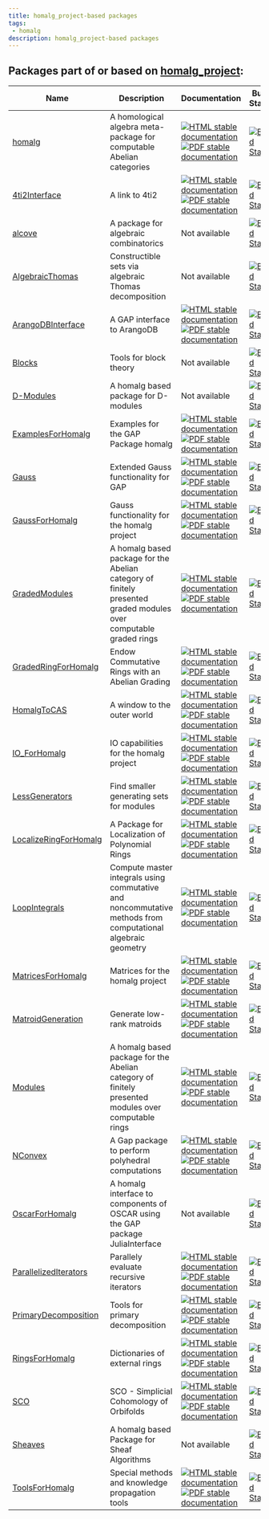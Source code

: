 ```yaml
---
title: homalg_project-based packages
tags:
 - homalg
description: homalg_project-based packages
---
```


<!-- BEGIN homalg_project USED_BY -->
## Packages part of or based on [homalg_project](https://homalg-project.github.io/prj/homalg_project):

| Name | Description | Documentation | Build Status | Code Coverage | Status |
| ---- | ----------- | ------------- | ------------ | ------------- | ------ |
| [homalg](https://homalg-project.github.io/pkg/homalg) | A homological algebra meta-package for computable Abelian categories | [![HTML stable documentation][html-homalg-img]][html-homalg-url] [![PDF stable documentation][pdf-homalg-img]][pdf-homalg-url] | [![Build Status][tests-homalg-img]][tests-homalg-url] | [![Code Coverage][codecov-homalg-img]][codecov-homalg-url] | [deposited][deposited-homalg-url] |
| [4ti2Interface](https://homalg-project.github.io/pkg/4ti2Interface) | A link to 4ti2 | [![HTML stable documentation][html-4ti2Interface-img]][html-4ti2Interface-url] [![PDF stable documentation][pdf-4ti2Interface-img]][pdf-4ti2Interface-url] | [![Build Status][tests-4ti2Interface-img]][tests-4ti2Interface-url] | [![Code Coverage][codecov-4ti2Interface-img]][codecov-4ti2Interface-url] | [deposited][deposited-4ti2Interface-url] |
| [alcove](https://homalg-project.github.io/pkg/alcove) | A package for algebraic combinatorics | Not available | [![Build Status][tests-alcove-img]][tests-alcove-url] | [![Code Coverage][codecov-alcove-img]][codecov-alcove-url] | dev |
| [AlgebraicThomas](https://homalg-project.github.io/pkg/AlgebraicThomas) | Constructible sets via algebraic Thomas decomposition | Not available | [![Build Status][tests-AlgebraicThomas-img]][tests-AlgebraicThomas-url] | [![Code Coverage][codecov-AlgebraicThomas-img]][codecov-AlgebraicThomas-url] | dev |
| [ArangoDBInterface](https://homalg-project.github.io/pkg/ArangoDBInterface) | A GAP interface to ArangoDB | [![HTML stable documentation][html-ArangoDBInterface-img]][html-ArangoDBInterface-url] [![PDF stable documentation][pdf-ArangoDBInterface-img]][pdf-ArangoDBInterface-url] | [![Build Status][tests-ArangoDBInterface-img]][tests-ArangoDBInterface-url] | [![Code Coverage][codecov-ArangoDBInterface-img]][codecov-ArangoDBInterface-url] | dev |
| [Blocks](https://homalg-project.github.io/pkg/Blocks) | Tools for block theory | Not available | [![Build Status][tests-Blocks-img]][tests-Blocks-url] | [![Code Coverage][codecov-Blocks-img]][codecov-Blocks-url] | dev |
| [D-Modules](https://homalg-project.github.io/pkg/D-Modules) | A homalg based package for D-modules | Not available | [![Build Status][tests-D-Modules-img]][tests-D-Modules-url] | [![Code Coverage][codecov-D-Modules-img]][codecov-D-Modules-url] | dev |
| [ExamplesForHomalg](https://homalg-project.github.io/pkg/ExamplesForHomalg) | Examples for the GAP Package homalg | [![HTML stable documentation][html-ExamplesForHomalg-img]][html-ExamplesForHomalg-url] [![PDF stable documentation][pdf-ExamplesForHomalg-img]][pdf-ExamplesForHomalg-url] | [![Build Status][tests-ExamplesForHomalg-img]][tests-ExamplesForHomalg-url] | [![Code Coverage][codecov-ExamplesForHomalg-img]][codecov-ExamplesForHomalg-url] | [deposited][deposited-ExamplesForHomalg-url] |
| [Gauss](https://homalg-project.github.io/pkg/Gauss) | Extended Gauss functionality for GAP | [![HTML stable documentation][html-Gauss-img]][html-Gauss-url] [![PDF stable documentation][pdf-Gauss-img]][pdf-Gauss-url] | [![Build Status][tests-Gauss-img]][tests-Gauss-url] | [![Code Coverage][codecov-Gauss-img]][codecov-Gauss-url] | [deposited][deposited-Gauss-url] |
| [GaussForHomalg](https://homalg-project.github.io/pkg/GaussForHomalg) | Gauss functionality for the homalg project | [![HTML stable documentation][html-GaussForHomalg-img]][html-GaussForHomalg-url] [![PDF stable documentation][pdf-GaussForHomalg-img]][pdf-GaussForHomalg-url] | [![Build Status][tests-GaussForHomalg-img]][tests-GaussForHomalg-url] | [![Code Coverage][codecov-GaussForHomalg-img]][codecov-GaussForHomalg-url] | [deposited][deposited-GaussForHomalg-url] |
| [GradedModules](https://homalg-project.github.io/pkg/GradedModules) | A homalg based package for the Abelian category of finitely presented graded modules over computable graded rings | [![HTML stable documentation][html-GradedModules-img]][html-GradedModules-url] [![PDF stable documentation][pdf-GradedModules-img]][pdf-GradedModules-url] | [![Build Status][tests-GradedModules-img]][tests-GradedModules-url] | [![Code Coverage][codecov-GradedModules-img]][codecov-GradedModules-url] | [deposited][deposited-GradedModules-url] |
| [GradedRingForHomalg](https://homalg-project.github.io/pkg/GradedRingForHomalg) | Endow Commutative Rings with an Abelian Grading | [![HTML stable documentation][html-GradedRingForHomalg-img]][html-GradedRingForHomalg-url] [![PDF stable documentation][pdf-GradedRingForHomalg-img]][pdf-GradedRingForHomalg-url] | [![Build Status][tests-GradedRingForHomalg-img]][tests-GradedRingForHomalg-url] | [![Code Coverage][codecov-GradedRingForHomalg-img]][codecov-GradedRingForHomalg-url] | [deposited][deposited-GradedRingForHomalg-url] |
| [HomalgToCAS](https://homalg-project.github.io/pkg/HomalgToCAS) | A window to the outer world | [![HTML stable documentation][html-HomalgToCAS-img]][html-HomalgToCAS-url] [![PDF stable documentation][pdf-HomalgToCAS-img]][pdf-HomalgToCAS-url] | [![Build Status][tests-HomalgToCAS-img]][tests-HomalgToCAS-url] | [![Code Coverage][codecov-HomalgToCAS-img]][codecov-HomalgToCAS-url] | [deposited][deposited-HomalgToCAS-url] |
| [IO_ForHomalg](https://homalg-project.github.io/pkg/IO_ForHomalg) | IO capabilities for the homalg project | [![HTML stable documentation][html-IO_ForHomalg-img]][html-IO_ForHomalg-url] [![PDF stable documentation][pdf-IO_ForHomalg-img]][pdf-IO_ForHomalg-url] | [![Build Status][tests-IO_ForHomalg-img]][tests-IO_ForHomalg-url] | [![Code Coverage][codecov-IO_ForHomalg-img]][codecov-IO_ForHomalg-url] | [deposited][deposited-IO_ForHomalg-url] |
| [LessGenerators](https://homalg-project.github.io/pkg/LessGenerators) | Find smaller generating sets for modules | [![HTML stable documentation][html-LessGenerators-img]][html-LessGenerators-url] [![PDF stable documentation][pdf-LessGenerators-img]][pdf-LessGenerators-url] | [![Build Status][tests-LessGenerators-img]][tests-LessGenerators-url] | [![Code Coverage][codecov-LessGenerators-img]][codecov-LessGenerators-url] | dev |
| [LocalizeRingForHomalg](https://homalg-project.github.io/pkg/LocalizeRingForHomalg) | A Package for Localization of Polynomial Rings | [![HTML stable documentation][html-LocalizeRingForHomalg-img]][html-LocalizeRingForHomalg-url] [![PDF stable documentation][pdf-LocalizeRingForHomalg-img]][pdf-LocalizeRingForHomalg-url] | [![Build Status][tests-LocalizeRingForHomalg-img]][tests-LocalizeRingForHomalg-url] | [![Code Coverage][codecov-LocalizeRingForHomalg-img]][codecov-LocalizeRingForHomalg-url] | [deposited][deposited-LocalizeRingForHomalg-url] |
| [LoopIntegrals](https://homalg-project.github.io/pkg/LoopIntegrals) | Compute master integrals using commutative and noncommutative methods from computational algebraic geometry | [![HTML stable documentation][html-LoopIntegrals-img]][html-LoopIntegrals-url] [![PDF stable documentation][pdf-LoopIntegrals-img]][pdf-LoopIntegrals-url] | [![Build Status][tests-LoopIntegrals-img]][tests-LoopIntegrals-url] | [![Code Coverage][codecov-LoopIntegrals-img]][codecov-LoopIntegrals-url] | dev |
| [MatricesForHomalg](https://homalg-project.github.io/pkg/MatricesForHomalg) | Matrices for the homalg project | [![HTML stable documentation][html-MatricesForHomalg-img]][html-MatricesForHomalg-url] [![PDF stable documentation][pdf-MatricesForHomalg-img]][pdf-MatricesForHomalg-url] | [![Build Status][tests-MatricesForHomalg-img]][tests-MatricesForHomalg-url] | [![Code Coverage][codecov-MatricesForHomalg-img]][codecov-MatricesForHomalg-url] | [deposited][deposited-MatricesForHomalg-url] |
| [MatroidGeneration](https://homalg-project.github.io/pkg/MatroidGeneration) | Generate low-rank matroids | [![HTML stable documentation][html-MatroidGeneration-img]][html-MatroidGeneration-url] [![PDF stable documentation][pdf-MatroidGeneration-img]][pdf-MatroidGeneration-url] | [![Build Status][tests-MatroidGeneration-img]][tests-MatroidGeneration-url] | [![Code Coverage][codecov-MatroidGeneration-img]][codecov-MatroidGeneration-url] | dev |
| [Modules](https://homalg-project.github.io/pkg/Modules) | A homalg based package for the Abelian category of finitely presented modules over computable rings | [![HTML stable documentation][html-Modules-img]][html-Modules-url] [![PDF stable documentation][pdf-Modules-img]][pdf-Modules-url] | [![Build Status][tests-Modules-img]][tests-Modules-url] | [![Code Coverage][codecov-Modules-img]][codecov-Modules-url] | [deposited][deposited-Modules-url] |
| [NConvex](https://homalg-project.github.io/pkg/NConvex) | A Gap package to perform polyhedral computations | [![HTML stable documentation][html-NConvex-img]][html-NConvex-url] [![PDF stable documentation][pdf-NConvex-img]][pdf-NConvex-url] | [![Build Status][tests-NConvex-img]][tests-NConvex-url] | [![Code Coverage][codecov-NConvex-img]][codecov-NConvex-url] | [deposited][deposited-NConvex-url] |
| [OscarForHomalg](https://homalg-project.github.io/pkg/OscarForHomalg) | A homalg interface to components of OSCAR using the GAP package JuliaInterface | Not available | [![Build Status][tests-OscarForHomalg-img]][tests-OscarForHomalg-url] | [![Code Coverage][codecov-OscarForHomalg-img]][codecov-OscarForHomalg-url] | dev |
| [ParallelizedIterators](https://homalg-project.github.io/pkg/ParallelizedIterators) | Parallely evaluate recursive iterators | [![HTML stable documentation][html-ParallelizedIterators-img]][html-ParallelizedIterators-url] [![PDF stable documentation][pdf-ParallelizedIterators-img]][pdf-ParallelizedIterators-url] | [![Build Status][tests-ParallelizedIterators-img]][tests-ParallelizedIterators-url] | [![Code Coverage][codecov-ParallelizedIterators-img]][codecov-ParallelizedIterators-url] | dev |
| [PrimaryDecomposition](https://homalg-project.github.io/pkg/PrimaryDecomposition) | Tools for primary decomposition | [![HTML stable documentation][html-PrimaryDecomposition-img]][html-PrimaryDecomposition-url] [![PDF stable documentation][pdf-PrimaryDecomposition-img]][pdf-PrimaryDecomposition-url] | [![Build Status][tests-PrimaryDecomposition-img]][tests-PrimaryDecomposition-url] | [![Code Coverage][codecov-PrimaryDecomposition-img]][codecov-PrimaryDecomposition-url] | dev |
| [RingsForHomalg](https://homalg-project.github.io/pkg/RingsForHomalg) | Dictionaries of external rings | [![HTML stable documentation][html-RingsForHomalg-img]][html-RingsForHomalg-url] [![PDF stable documentation][pdf-RingsForHomalg-img]][pdf-RingsForHomalg-url] | [![Build Status][tests-RingsForHomalg-img]][tests-RingsForHomalg-url] | [![Code Coverage][codecov-RingsForHomalg-img]][codecov-RingsForHomalg-url] | [deposited][deposited-RingsForHomalg-url] |
| [SCO](https://homalg-project.github.io/pkg/SCO) | SCO - Simplicial Cohomology of Orbifolds | [![HTML stable documentation][html-SCO-img]][html-SCO-url] [![PDF stable documentation][pdf-SCO-img]][pdf-SCO-url] | [![Build Status][tests-SCO-img]][tests-SCO-url] | [![Code Coverage][codecov-SCO-img]][codecov-SCO-url] | [deposited][deposited-SCO-url] |
| [Sheaves](https://homalg-project.github.io/pkg/Sheaves) | A homalg based Package for Sheaf Algorithms | Not available | [![Build Status][tests-Sheaves-img]][tests-Sheaves-url] | [![Code Coverage][codecov-Sheaves-img]][codecov-Sheaves-url] | dev |
| [ToolsForHomalg](https://homalg-project.github.io/pkg/ToolsForHomalg) | Special methods and knowledge propagation tools | [![HTML stable documentation][html-ToolsForHomalg-img]][html-ToolsForHomalg-url] [![PDF stable documentation][pdf-ToolsForHomalg-img]][pdf-ToolsForHomalg-url] | [![Build Status][tests-ToolsForHomalg-img]][tests-ToolsForHomalg-url] | [![Code Coverage][codecov-ToolsForHomalg-img]][codecov-ToolsForHomalg-url] | [deposited][deposited-ToolsForHomalg-url] |

[html-homalg-img]: https://img.shields.io/badge/HTML-stable-blue.svg
[html-homalg-url]: https://homalg-project.github.io/homalg_project/homalg/doc/chap0_mj.html

[pdf-homalg-img]: https://img.shields.io/badge/PDF-stable-blue.svg
[pdf-homalg-url]: https://homalg-project.github.io/homalg_project/homalg/download_pdf.html

[tests-homalg-img]: https://github.com/homalg-project/homalg_project/workflows/Tests/badge.svg?branch=master
[tests-homalg-url]: https://github.com/homalg-project/homalg_project/actions?query=workflow%3ATests+branch%3Amaster

[codecov-homalg-img]: https://codecov.io/gh/homalg-project/homalg_project/branch/master/graph/badge.svg
[codecov-homalg-url]: https://codecov.io/gh/homalg-project/homalg_project

[deposited-homalg-url]: https://www.gap-system.org/Packages/homalg.html

[html-4ti2Interface-img]: https://img.shields.io/badge/HTML-stable-blue.svg
[html-4ti2Interface-url]: https://homalg-project.github.io/homalg_project/4ti2Interface/doc/chap0_mj.html

[pdf-4ti2Interface-img]: https://img.shields.io/badge/PDF-stable-blue.svg
[pdf-4ti2Interface-url]: https://homalg-project.github.io/homalg_project/4ti2Interface/download_pdf.html

[tests-4ti2Interface-img]: https://github.com/homalg-project/homalg_project/workflows/Tests/badge.svg?branch=master
[tests-4ti2Interface-url]: https://github.com/homalg-project/homalg_project/actions?query=workflow%3ATests+branch%3Amaster

[codecov-4ti2Interface-img]: https://codecov.io/gh/homalg-project/homalg_project/branch/master/graph/badge.svg
[codecov-4ti2Interface-url]: https://codecov.io/gh/homalg-project/homalg_project

[deposited-4ti2Interface-url]: https://www.gap-system.org/Packages/4ti2interface.html

[tests-alcove-img]: https://github.com/homalg-project/alcove/workflows/Tests/badge.svg?branch=master
[tests-alcove-url]: https://github.com/homalg-project/alcove/actions?query=workflow%3ATests+branch%3Amaster

[codecov-alcove-img]: https://codecov.io/gh/homalg-project/alcove/branch/master/graph/badge.svg
[codecov-alcove-url]: https://codecov.io/gh/homalg-project/alcove

[tests-AlgebraicThomas-img]: https://github.com/homalg-project/AlgebraicThomas/workflows/Tests/badge.svg?branch=master
[tests-AlgebraicThomas-url]: https://github.com/homalg-project/AlgebraicThomas/actions?query=workflow%3ATests+branch%3Amaster

[codecov-AlgebraicThomas-img]: https://codecov.io/gh/homalg-project/AlgebraicThomas/branch/master/graph/badge.svg
[codecov-AlgebraicThomas-url]: https://codecov.io/gh/homalg-project/AlgebraicThomas

[html-ArangoDBInterface-img]: https://img.shields.io/badge/HTML-stable-blue.svg
[html-ArangoDBInterface-url]: https://homalg-project.github.io/ArangoDBInterface/doc/chap0_mj.html

[pdf-ArangoDBInterface-img]: https://img.shields.io/badge/PDF-stable-blue.svg
[pdf-ArangoDBInterface-url]: https://homalg-project.github.io/ArangoDBInterface/download_pdf.html

[tests-ArangoDBInterface-img]: https://github.com/homalg-project/ArangoDBInterface/workflows/Tests/badge.svg?branch=master
[tests-ArangoDBInterface-url]: https://github.com/homalg-project/ArangoDBInterface/actions?query=workflow%3ATests+branch%3Amaster

[codecov-ArangoDBInterface-img]: https://codecov.io/gh/homalg-project/ArangoDBInterface/branch/master/graph/badge.svg
[codecov-ArangoDBInterface-url]: https://codecov.io/gh/homalg-project/ArangoDBInterface

[tests-Blocks-img]: https://github.com/homalg-project/Blocks/workflows/Tests/badge.svg?branch=master
[tests-Blocks-url]: https://github.com/homalg-project/Blocks/actions?query=workflow%3ATests+branch%3Amaster

[codecov-Blocks-img]: https://codecov.io/gh/homalg-project/Blocks/branch/master/graph/badge.svg
[codecov-Blocks-url]: https://codecov.io/gh/homalg-project/Blocks

[tests-D-Modules-img]: https://github.com/homalg-project/D-Modules/workflows/Tests/badge.svg?branch=master
[tests-D-Modules-url]: https://github.com/homalg-project/D-Modules/actions?query=workflow%3ATests+branch%3Amaster

[codecov-D-Modules-img]: https://codecov.io/gh/homalg-project/D-Modules/branch/master/graph/badge.svg
[codecov-D-Modules-url]: https://codecov.io/gh/homalg-project/D-Modules

[html-ExamplesForHomalg-img]: https://img.shields.io/badge/HTML-stable-blue.svg
[html-ExamplesForHomalg-url]: https://homalg-project.github.io/homalg_project/ExamplesForHomalg/doc/chap0_mj.html

[pdf-ExamplesForHomalg-img]: https://img.shields.io/badge/PDF-stable-blue.svg
[pdf-ExamplesForHomalg-url]: https://homalg-project.github.io/homalg_project/ExamplesForHomalg/download_pdf.html

[tests-ExamplesForHomalg-img]: https://github.com/homalg-project/homalg_project/workflows/Tests/badge.svg?branch=master
[tests-ExamplesForHomalg-url]: https://github.com/homalg-project/homalg_project/actions?query=workflow%3ATests+branch%3Amaster

[codecov-ExamplesForHomalg-img]: https://codecov.io/gh/homalg-project/homalg_project/branch/master/graph/badge.svg
[codecov-ExamplesForHomalg-url]: https://codecov.io/gh/homalg-project/homalg_project

[deposited-ExamplesForHomalg-url]: https://www.gap-system.org/Packages/examplesforhomalg.html

[html-Gauss-img]: https://img.shields.io/badge/HTML-stable-blue.svg
[html-Gauss-url]: https://homalg-project.github.io/homalg_project/Gauss/doc/chap0_mj.html

[pdf-Gauss-img]: https://img.shields.io/badge/PDF-stable-blue.svg
[pdf-Gauss-url]: https://homalg-project.github.io/homalg_project/Gauss/download_pdf.html

[tests-Gauss-img]: https://github.com/homalg-project/homalg_project/workflows/Tests/badge.svg?branch=master
[tests-Gauss-url]: https://github.com/homalg-project/homalg_project/actions?query=workflow%3ATests+branch%3Amaster

[codecov-Gauss-img]: https://codecov.io/gh/homalg-project/homalg_project/branch/master/graph/badge.svg
[codecov-Gauss-url]: https://codecov.io/gh/homalg-project/homalg_project

[deposited-Gauss-url]: https://www.gap-system.org/Packages/gauss.html

[html-GaussForHomalg-img]: https://img.shields.io/badge/HTML-stable-blue.svg
[html-GaussForHomalg-url]: https://homalg-project.github.io/homalg_project/GaussForHomalg/doc/chap0_mj.html

[pdf-GaussForHomalg-img]: https://img.shields.io/badge/PDF-stable-blue.svg
[pdf-GaussForHomalg-url]: https://homalg-project.github.io/homalg_project/GaussForHomalg/download_pdf.html

[tests-GaussForHomalg-img]: https://github.com/homalg-project/homalg_project/workflows/Tests/badge.svg?branch=master
[tests-GaussForHomalg-url]: https://github.com/homalg-project/homalg_project/actions?query=workflow%3ATests+branch%3Amaster

[codecov-GaussForHomalg-img]: https://codecov.io/gh/homalg-project/homalg_project/branch/master/graph/badge.svg
[codecov-GaussForHomalg-url]: https://codecov.io/gh/homalg-project/homalg_project

[deposited-GaussForHomalg-url]: https://www.gap-system.org/Packages/gaussforhomalg.html

[html-GradedModules-img]: https://img.shields.io/badge/HTML-stable-blue.svg
[html-GradedModules-url]: https://homalg-project.github.io/homalg_project/GradedModules/doc/chap0_mj.html

[pdf-GradedModules-img]: https://img.shields.io/badge/PDF-stable-blue.svg
[pdf-GradedModules-url]: https://homalg-project.github.io/homalg_project/GradedModules/download_pdf.html

[tests-GradedModules-img]: https://github.com/homalg-project/homalg_project/workflows/Tests/badge.svg?branch=master
[tests-GradedModules-url]: https://github.com/homalg-project/homalg_project/actions?query=workflow%3ATests+branch%3Amaster

[codecov-GradedModules-img]: https://codecov.io/gh/homalg-project/homalg_project/branch/master/graph/badge.svg
[codecov-GradedModules-url]: https://codecov.io/gh/homalg-project/homalg_project

[deposited-GradedModules-url]: https://www.gap-system.org/Packages/gradedmodules.html

[html-GradedRingForHomalg-img]: https://img.shields.io/badge/HTML-stable-blue.svg
[html-GradedRingForHomalg-url]: https://homalg-project.github.io/homalg_project/GradedRingForHomalg/doc/chap0_mj.html

[pdf-GradedRingForHomalg-img]: https://img.shields.io/badge/PDF-stable-blue.svg
[pdf-GradedRingForHomalg-url]: https://homalg-project.github.io/homalg_project/GradedRingForHomalg/download_pdf.html

[tests-GradedRingForHomalg-img]: https://github.com/homalg-project/homalg_project/workflows/Tests/badge.svg?branch=master
[tests-GradedRingForHomalg-url]: https://github.com/homalg-project/homalg_project/actions?query=workflow%3ATests+branch%3Amaster

[codecov-GradedRingForHomalg-img]: https://codecov.io/gh/homalg-project/homalg_project/branch/master/graph/badge.svg
[codecov-GradedRingForHomalg-url]: https://codecov.io/gh/homalg-project/homalg_project

[deposited-GradedRingForHomalg-url]: https://www.gap-system.org/Packages/gradedringforhomalg.html

[html-HomalgToCAS-img]: https://img.shields.io/badge/HTML-stable-blue.svg
[html-HomalgToCAS-url]: https://homalg-project.github.io/homalg_project/HomalgToCAS/doc/chap0_mj.html

[pdf-HomalgToCAS-img]: https://img.shields.io/badge/PDF-stable-blue.svg
[pdf-HomalgToCAS-url]: https://homalg-project.github.io/homalg_project/HomalgToCAS/download_pdf.html

[tests-HomalgToCAS-img]: https://github.com/homalg-project/homalg_project/workflows/Tests/badge.svg?branch=master
[tests-HomalgToCAS-url]: https://github.com/homalg-project/homalg_project/actions?query=workflow%3ATests+branch%3Amaster

[codecov-HomalgToCAS-img]: https://codecov.io/gh/homalg-project/homalg_project/branch/master/graph/badge.svg
[codecov-HomalgToCAS-url]: https://codecov.io/gh/homalg-project/homalg_project

[deposited-HomalgToCAS-url]: https://www.gap-system.org/Packages/homalgtocas.html

[html-IO_ForHomalg-img]: https://img.shields.io/badge/HTML-stable-blue.svg
[html-IO_ForHomalg-url]: https://homalg-project.github.io/homalg_project/IO_ForHomalg/doc/chap0_mj.html

[pdf-IO_ForHomalg-img]: https://img.shields.io/badge/PDF-stable-blue.svg
[pdf-IO_ForHomalg-url]: https://homalg-project.github.io/homalg_project/IO_ForHomalg/download_pdf.html

[tests-IO_ForHomalg-img]: https://github.com/homalg-project/homalg_project/workflows/Tests/badge.svg?branch=master
[tests-IO_ForHomalg-url]: https://github.com/homalg-project/homalg_project/actions?query=workflow%3ATests+branch%3Amaster

[codecov-IO_ForHomalg-img]: https://codecov.io/gh/homalg-project/homalg_project/branch/master/graph/badge.svg
[codecov-IO_ForHomalg-url]: https://codecov.io/gh/homalg-project/homalg_project

[deposited-IO_ForHomalg-url]: https://www.gap-system.org/Packages/io_forhomalg.html

[html-LessGenerators-img]: https://img.shields.io/badge/HTML-stable-blue.svg
[html-LessGenerators-url]: https://homalg-project.github.io/LessGenerators/doc/chap0_mj.html

[pdf-LessGenerators-img]: https://img.shields.io/badge/PDF-stable-blue.svg
[pdf-LessGenerators-url]: https://homalg-project.github.io/LessGenerators/download_pdf.html

[tests-LessGenerators-img]: https://github.com/homalg-project/LessGenerators/workflows/Tests/badge.svg?branch=master
[tests-LessGenerators-url]: https://github.com/homalg-project/LessGenerators/actions?query=workflow%3ATests+branch%3Amaster

[codecov-LessGenerators-img]: https://codecov.io/gh/homalg-project/LessGenerators/branch/master/graph/badge.svg
[codecov-LessGenerators-url]: https://codecov.io/gh/homalg-project/LessGenerators

[html-LocalizeRingForHomalg-img]: https://img.shields.io/badge/HTML-stable-blue.svg
[html-LocalizeRingForHomalg-url]: https://homalg-project.github.io/homalg_project/LocalizeRingForHomalg/doc/chap0_mj.html

[pdf-LocalizeRingForHomalg-img]: https://img.shields.io/badge/PDF-stable-blue.svg
[pdf-LocalizeRingForHomalg-url]: https://homalg-project.github.io/homalg_project/LocalizeRingForHomalg/download_pdf.html

[tests-LocalizeRingForHomalg-img]: https://github.com/homalg-project/homalg_project/workflows/Tests/badge.svg?branch=master
[tests-LocalizeRingForHomalg-url]: https://github.com/homalg-project/homalg_project/actions?query=workflow%3ATests+branch%3Amaster

[codecov-LocalizeRingForHomalg-img]: https://codecov.io/gh/homalg-project/homalg_project/branch/master/graph/badge.svg
[codecov-LocalizeRingForHomalg-url]: https://codecov.io/gh/homalg-project/homalg_project

[deposited-LocalizeRingForHomalg-url]: https://www.gap-system.org/Packages/localizeringforhomalg.html

[html-LoopIntegrals-img]: https://img.shields.io/badge/HTML-stable-blue.svg
[html-LoopIntegrals-url]: https://homalg-project.github.io/LoopIntegrals/doc/chap0_mj.html

[pdf-LoopIntegrals-img]: https://img.shields.io/badge/PDF-stable-blue.svg
[pdf-LoopIntegrals-url]: https://homalg-project.github.io/LoopIntegrals/download_pdf.html

[tests-LoopIntegrals-img]: https://github.com/homalg-project/LoopIntegrals/workflows/Tests/badge.svg?branch=master
[tests-LoopIntegrals-url]: https://github.com/homalg-project/LoopIntegrals/actions?query=workflow%3ATests+branch%3Amaster

[codecov-LoopIntegrals-img]: https://codecov.io/gh/homalg-project/LoopIntegrals/branch/master/graph/badge.svg
[codecov-LoopIntegrals-url]: https://codecov.io/gh/homalg-project/LoopIntegrals

[html-MatricesForHomalg-img]: https://img.shields.io/badge/HTML-stable-blue.svg
[html-MatricesForHomalg-url]: https://homalg-project.github.io/homalg_project/MatricesForHomalg/doc/chap0_mj.html

[pdf-MatricesForHomalg-img]: https://img.shields.io/badge/PDF-stable-blue.svg
[pdf-MatricesForHomalg-url]: https://homalg-project.github.io/homalg_project/MatricesForHomalg/download_pdf.html

[tests-MatricesForHomalg-img]: https://github.com/homalg-project/homalg_project/workflows/Tests/badge.svg?branch=master
[tests-MatricesForHomalg-url]: https://github.com/homalg-project/homalg_project/actions?query=workflow%3ATests+branch%3Amaster

[codecov-MatricesForHomalg-img]: https://codecov.io/gh/homalg-project/homalg_project/branch/master/graph/badge.svg
[codecov-MatricesForHomalg-url]: https://codecov.io/gh/homalg-project/homalg_project

[deposited-MatricesForHomalg-url]: https://www.gap-system.org/Packages/matricesforhomalg.html

[html-MatroidGeneration-img]: https://img.shields.io/badge/HTML-stable-blue.svg
[html-MatroidGeneration-url]: https://homalg-project.github.io/MatroidGeneration/doc/chap0_mj.html

[pdf-MatroidGeneration-img]: https://img.shields.io/badge/PDF-stable-blue.svg
[pdf-MatroidGeneration-url]: https://homalg-project.github.io/MatroidGeneration/download_pdf.html

[tests-MatroidGeneration-img]: https://github.com/homalg-project/MatroidGeneration/workflows/Tests/badge.svg?branch=master
[tests-MatroidGeneration-url]: https://github.com/homalg-project/MatroidGeneration/actions?query=workflow%3ATests+branch%3Amaster

[codecov-MatroidGeneration-img]: https://codecov.io/gh/homalg-project/MatroidGeneration/branch/master/graph/badge.svg
[codecov-MatroidGeneration-url]: https://codecov.io/gh/homalg-project/MatroidGeneration

[html-Modules-img]: https://img.shields.io/badge/HTML-stable-blue.svg
[html-Modules-url]: https://homalg-project.github.io/homalg_project/Modules/doc/chap0_mj.html

[pdf-Modules-img]: https://img.shields.io/badge/PDF-stable-blue.svg
[pdf-Modules-url]: https://homalg-project.github.io/homalg_project/Modules/download_pdf.html

[tests-Modules-img]: https://github.com/homalg-project/homalg_project/workflows/Tests/badge.svg?branch=master
[tests-Modules-url]: https://github.com/homalg-project/homalg_project/actions?query=workflow%3ATests+branch%3Amaster

[codecov-Modules-img]: https://codecov.io/gh/homalg-project/homalg_project/branch/master/graph/badge.svg
[codecov-Modules-url]: https://codecov.io/gh/homalg-project/homalg_project

[deposited-Modules-url]: https://www.gap-system.org/Packages/modules.html

[html-NConvex-img]: https://img.shields.io/badge/HTML-stable-blue.svg
[html-NConvex-url]: https://homalg-project.github.io/NConvex/doc/chap0_mj.html

[pdf-NConvex-img]: https://img.shields.io/badge/PDF-stable-blue.svg
[pdf-NConvex-url]: https://homalg-project.github.io/NConvex/download_pdf.html

[tests-NConvex-img]: https://github.com/homalg-project/NConvex/workflows/Tests/badge.svg?branch=master
[tests-NConvex-url]: https://github.com/homalg-project/NConvex/actions?query=workflow%3ATests+branch%3Amaster

[codecov-NConvex-img]: https://codecov.io/gh/homalg-project/NConvex/branch/master/graph/badge.svg
[codecov-NConvex-url]: https://codecov.io/gh/homalg-project/NConvex

[deposited-NConvex-url]: https://www.gap-system.org/Packages/nconvex.html

[tests-OscarForHomalg-img]: https://github.com/homalg-project/OscarForHomalg/workflows/Tests/badge.svg?branch=master
[tests-OscarForHomalg-url]: https://github.com/homalg-project/OscarForHomalg/actions?query=workflow%3ATests+branch%3Amaster

[codecov-OscarForHomalg-img]: https://codecov.io/gh/homalg-project/OscarForHomalg/branch/master/graph/badge.svg
[codecov-OscarForHomalg-url]: https://codecov.io/gh/homalg-project/OscarForHomalg

[html-ParallelizedIterators-img]: https://img.shields.io/badge/HTML-stable-blue.svg
[html-ParallelizedIterators-url]: https://homalg-project.github.io/ParallelizedIterators/doc/chap0_mj.html

[pdf-ParallelizedIterators-img]: https://img.shields.io/badge/PDF-stable-blue.svg
[pdf-ParallelizedIterators-url]: https://homalg-project.github.io/ParallelizedIterators/download_pdf.html

[tests-ParallelizedIterators-img]: https://github.com/homalg-project/ParallelizedIterators/workflows/Tests/badge.svg?branch=master
[tests-ParallelizedIterators-url]: https://github.com/homalg-project/ParallelizedIterators/actions?query=workflow%3ATests+branch%3Amaster

[codecov-ParallelizedIterators-img]: https://codecov.io/gh/homalg-project/ParallelizedIterators/branch/master/graph/badge.svg
[codecov-ParallelizedIterators-url]: https://codecov.io/gh/homalg-project/ParallelizedIterators

[html-PrimaryDecomposition-img]: https://img.shields.io/badge/HTML-stable-blue.svg
[html-PrimaryDecomposition-url]: https://homalg-project.github.io/PrimaryDecomposition/doc/chap0_mj.html

[pdf-PrimaryDecomposition-img]: https://img.shields.io/badge/PDF-stable-blue.svg
[pdf-PrimaryDecomposition-url]: https://homalg-project.github.io/PrimaryDecomposition/download_pdf.html

[tests-PrimaryDecomposition-img]: https://github.com/homalg-project/PrimaryDecomposition/workflows/Tests/badge.svg?branch=master
[tests-PrimaryDecomposition-url]: https://github.com/homalg-project/PrimaryDecomposition/actions?query=workflow%3ATests+branch%3Amaster

[codecov-PrimaryDecomposition-img]: https://codecov.io/gh/homalg-project/PrimaryDecomposition/branch/master/graph/badge.svg
[codecov-PrimaryDecomposition-url]: https://codecov.io/gh/homalg-project/PrimaryDecomposition

[html-RingsForHomalg-img]: https://img.shields.io/badge/HTML-stable-blue.svg
[html-RingsForHomalg-url]: https://homalg-project.github.io/homalg_project/RingsForHomalg/doc/chap0_mj.html

[pdf-RingsForHomalg-img]: https://img.shields.io/badge/PDF-stable-blue.svg
[pdf-RingsForHomalg-url]: https://homalg-project.github.io/homalg_project/RingsForHomalg/download_pdf.html

[tests-RingsForHomalg-img]: https://github.com/homalg-project/homalg_project/workflows/Tests/badge.svg?branch=master
[tests-RingsForHomalg-url]: https://github.com/homalg-project/homalg_project/actions?query=workflow%3ATests+branch%3Amaster

[codecov-RingsForHomalg-img]: https://codecov.io/gh/homalg-project/homalg_project/branch/master/graph/badge.svg
[codecov-RingsForHomalg-url]: https://codecov.io/gh/homalg-project/homalg_project

[deposited-RingsForHomalg-url]: https://www.gap-system.org/Packages/ringsforhomalg.html

[html-SCO-img]: https://img.shields.io/badge/HTML-stable-blue.svg
[html-SCO-url]: https://homalg-project.github.io/homalg_project/SCO/doc/chap0_mj.html

[pdf-SCO-img]: https://img.shields.io/badge/PDF-stable-blue.svg
[pdf-SCO-url]: https://homalg-project.github.io/homalg_project/SCO/download_pdf.html

[tests-SCO-img]: https://github.com/homalg-project/homalg_project/workflows/Tests/badge.svg?branch=master
[tests-SCO-url]: https://github.com/homalg-project/homalg_project/actions?query=workflow%3ATests+branch%3Amaster

[codecov-SCO-img]: https://codecov.io/gh/homalg-project/homalg_project/branch/master/graph/badge.svg
[codecov-SCO-url]: https://codecov.io/gh/homalg-project/homalg_project

[deposited-SCO-url]: https://www.gap-system.org/Packages/sco.html

[tests-Sheaves-img]: https://github.com/homalg-project/Sheaves/workflows/Tests/badge.svg?branch=master
[tests-Sheaves-url]: https://github.com/homalg-project/Sheaves/actions?query=workflow%3ATests+branch%3Amaster

[codecov-Sheaves-img]: https://codecov.io/gh/homalg-project/Sheaves/branch/master/graph/badge.svg
[codecov-Sheaves-url]: https://codecov.io/gh/homalg-project/Sheaves

[html-ToolsForHomalg-img]: https://img.shields.io/badge/HTML-stable-blue.svg
[html-ToolsForHomalg-url]: https://homalg-project.github.io/homalg_project/ToolsForHomalg/doc/chap0_mj.html

[pdf-ToolsForHomalg-img]: https://img.shields.io/badge/PDF-stable-blue.svg
[pdf-ToolsForHomalg-url]: https://homalg-project.github.io/homalg_project/ToolsForHomalg/download_pdf.html

[tests-ToolsForHomalg-img]: https://github.com/homalg-project/homalg_project/workflows/Tests/badge.svg?branch=master
[tests-ToolsForHomalg-url]: https://github.com/homalg-project/homalg_project/actions?query=workflow%3ATests+branch%3Amaster

[codecov-ToolsForHomalg-img]: https://codecov.io/gh/homalg-project/homalg_project/branch/master/graph/badge.svg
[codecov-ToolsForHomalg-url]: https://codecov.io/gh/homalg-project/homalg_project

[deposited-ToolsForHomalg-url]: https://www.gap-system.org/Packages/toolsforhomalg.html

<!-- END homalg_project USED_BY -->
